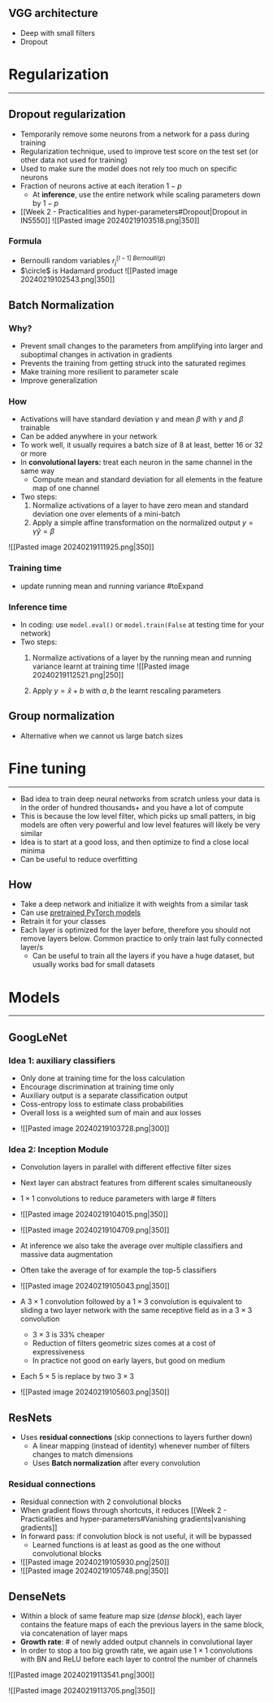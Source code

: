 
## VGG architecture
* Deep with small filters
* Dropout

# Regularization
---
## Dropout regularization

* Temporarily remove some neurons from a network for a pass during training
* Regularization technique, used to improve test score on the test set (or other data not used for training)
* Used to make sure the model does not rely too much on specific neurons
* Fraction of neurons active at each iteration $1−p$
	* At **inference**, use the entire network while scaling parameters down by $1-p$
* [[Week 2 - Practicalities and hyper-parameters#Dropout|Dropout in IN5550]]
![[Pasted image 20240219103518.png|350]]
### Formula
* Bernoulli random variables $r_{j}^{[l-1]~Bernoulli(p)}$
* $\circle$ is Hadamard product
![[Pasted image 20240219102543.png|350]]


## Batch Normalization

### Why?
* Prevent small changes to the parameters from amplifying into larger and suboptimal changes in activation in gradients
* Prevents the training from getting struck into the saturated regimes
* Make training more resilient to parameter scale
* Improve generalization

### How
* Activations will have standard deviation $\gamma$ and mean $\beta$ with $\gamma$ and $\beta$ trainable
* Can be added anywhere in your network
* To work well, it usually requires a batch size of 8 at least, better 16 or 32 or more
* In **convolutional layers:** treat each neuron in the same channel in the same way
	* Compute mean and standard deviation for all elements in the feature map of one channel
* Two steps:
	1. Normalize activations of a layer to have zero mean and standard deviation one over elements of a mini-batch
	2. Apply a simple affine transformation on the normalized output $y= \gamma \hat{y}=\beta$

![[Pasted image 20240219111925.png|350]]

### Training time
* update running mean and running variance #toExpand 

### Inference time
* In coding: use `model.eval()` or `model.train(False` at testing time for your network)
* Two steps:
	1. Normalize activations of a layer by the running mean and running variance learnt at training time
	![[Pasted image 20240219112521.png|250]]
	
	2. Apply $y= \hat{x}+b$ with $a,b$ the learnt rescaling parameters

## Group normalization
* Alternative when we cannot us large batch sizes


# Fine tuning
---

* Bad idea to train deep neural networks from scratch unless your data is in the order of hundred thousands+ and you have a lot of compute
* This is because the low level filter, which picks up small patters, in big models are often very powerful and low level features will likely be very similar
* Idea is to start at a good loss, and then optimize to find a close local minima
* Can be useful to reduce overfitting
## How
* Take a deep network and initialize it with weights from a similar task
* Can use [pretrained PyTorch models](https://pytorch.org/docs/stable/torchvision/models.html)
* Retrain it for your classes
* Each layer is optimized for the layer before, therefore you should not remove layers below. Common practice to only train last fully connected layer/s
	* Can be useful to train all the layers if you have a huge dataset, but usually works bad for small datasets

# Models
---
## GoogLeNet

### Idea 1: auxiliary classifiers
* Only done at training time for the loss calculation
* Encourage discrimination at training time only
* Auxiliary output is a separate classification output
* Coss-entropy loss to estimate class probabilities
* Overall loss is a weighted sum of main and aux losses


- ![[Pasted image 20240219103728.png|300]]

### Idea 2: Inception Module
* Convolution layers in parallel with different effective filter sizes
* Next layer can abstract features from different scales simultaneously
* $1\times 1$ convolutions to reduce parameters with large $\#$ filters

* ![[Pasted image 20240219104015.png|350]]

* ![[Pasted image 20240219104709.png|350]]

*  At inference we also take the average over multiple classifiers and massive data augmentation
* Often take the average of for example the top-5 classifiers
* ![[Pasted image 20240219105043.png|350]]

* A $3 \times 1$ convolution followed by a $1 \times 3$ convolution is equivalent to sliding a two layer network with the same receptive field as in a $3 \times3$ convolution
	* $3 \times 3$ is 33% cheaper
	* Reduction of filters geometric sizes comes at a cost of expressiveness
	* In practice not good on early layers, but good on medium
* Each $5 \times5$ is replace by two $3 \times3$
* ![[Pasted image 20240219105603.png|350]]

## ResNets

* Uses **residual connections** (skip connections to layers further down)
	* A linear mapping (instead of identity) whenever number of filters changes to match dimensions
	* Uses **Batch normalization** after every convolution

### Residual connections
* Residual connection with 2 convolutional blocks
* When gradient flows through shortcuts, it reduces [[Week 2 - Practicalities and hyper-parameters#Vanishing gradients|vanishing gradients]]
* In forward pass: if convolution block is not useful, it will be bypassed
	* Learned functions is at least as good as the one without convolutional blocks
* ![[Pasted image 20240219105930.png|250]]
* ![[Pasted image 20240219105748.png|350]]


## DenseNets

* Within a block of same feature map size (_dense block_), each layer contains the feature maps of each the previous layers in the same block, via concatenation of layer maps
* **Growth rate**: $\#$ of newly added output channels in convolutional layer
* In order to stop a too big growth rate, we again use $1 \times1$ convolutions with BN and ReLU before each layer to control the number of channels

![[Pasted image 20240219113541.png|300]]

![[Pasted image 20240219113705.png|350]]
